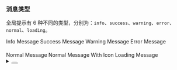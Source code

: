 ### 消息类型

全局提示有 6 种不同的类型，分别为：`info`、`success`、`warning`、`error`、`normal`、`loading`。

<div class="cell-demo vp-raw">
  <div>
    <yc-space>
      <yc-button @click="() => this.$message.info('This is an info message!')"
        >Info Message</yc-button
      >
      <yc-button
        @click="() => this.$message.success('This is a success message!')"
        status="success"
        >Success Message
      </yc-button>
      <yc-button
        @click="() => this.$message.warning('This is a warning message!')"
        status="warning"
        >Warning Message
      </yc-button>
      <yc-button
        @click="() => this.$message.error('This is an error message!')"
        status="danger"
        >Error Message</yc-button
      >
    </yc-space>
  </div>
  <div style="margin-top: 20px">
    <yc-space>
      <yc-button @click="() => this.$message.normal('This is a normal message!')"
        >Normal Message</yc-button
      >
      <yc-button
        @click="
          () =>
            this.$message.normal({
              content: 'This is a normal message!',
              icon: renderIcon,
            })
        "
        >Normal Message With Icon
      </yc-button>
      <yc-button
        @click="() => this.$message.loading('This is a loading message!')"
        status="primary"
        >Loading Message
      </yc-button>
    </yc-space>
  </div>
</div>

<script setup>
import { h } from 'vue';
import { IconExclamationCircleFill } from '@arco-design/web-vue/es/icon';
const renderIcon = () => h(IconExclamationCircleFill);
</script>

<details>
<summary>
 <button class="code-btn"  >
    <icon-code />
 </button>
</summary>

```vue
<template>
  <div>
    <yc-space>
      <yc-button @click="() => this.$message.info('This is an info message!')"
        >Info Message</yc-button
      >
      <yc-button
        @click="() => this.$message.success('This is a success message!')"
        status="success"
        >Success Message
      </yc-button>
      <yc-button
        @click="() => this.$message.warning('This is a warning message!')"
        status="warning"
        >Warning Message
      </yc-button>
      <yc-button
        @click="() => this.$message.error('This is an error message!')"
        status="danger"
        >Error Message</yc-button
      >
    </yc-space>
  </div>
  <div style="margin-top: 20px">
    <yc-space>
      <yc-button
        @click="() => this.$message.normal('This is a normal message!')"
        >Normal Message</yc-button
      >
      <yc-button
        @click="
          () =>
            this.$message.normal({
              content: 'This is a normal message!',
              icon: renderIcon,
            })
        "
        >Normal Message With Icon
      </yc-button>
      <yc-button
        @click="() => this.$message.loading('This is a loading message!')"
        status="primary"
        >Loading Message
      </yc-button>
    </yc-space>
  </div>
</template>

<script setup>
import { h } from 'vue';
import { IconExclamationCircleFill } from '/es/icon';
const renderIcon = () => h(IconExclamationCircleFill);
</script>
```

</details>
